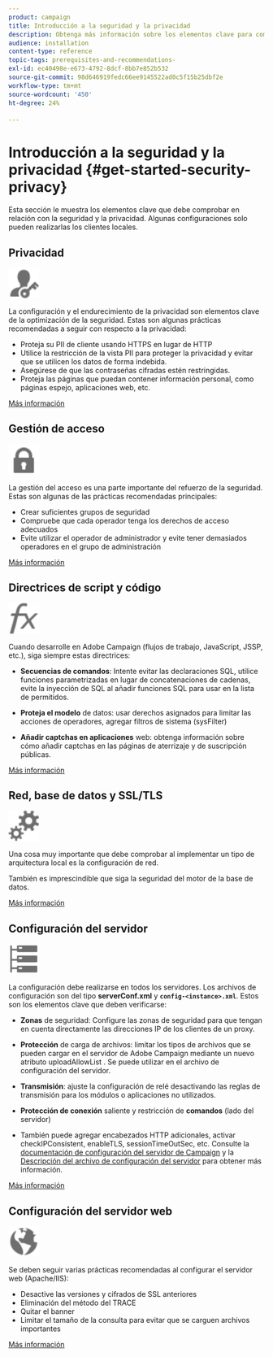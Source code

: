 ```yaml
---
product: campaign
title: Introducción a la seguridad y la privacidad
description: Obtenga más información sobre los elementos clave para comprobar la seguridad y la privacidad.
audience: installation
content-type: reference
topic-tags: prerequisites-and-recommendations-
exl-id: ec40498e-e673-4792-8dcf-8bb7e852b532
source-git-commit: 98d646919fedc66ee9145522ad0c5f15b25dbf2e
workflow-type: tm+mt
source-wordcount: '450'
ht-degree: 24%

---
```


# Introducción a la seguridad y la privacidad {#get-started-security-privacy}

Esta sección le muestra los elementos clave que debe comprobar en relación con la seguridad y la privacidad. Algunas configuraciones solo pueden realizarlas los clientes locales.

## Privacidad

<img src="assets/do-not-localize/icon_privacy.svg" width="60px">

La configuración y el endurecimiento de la privacidad son elementos clave de la optimización de la seguridad. Estas son algunas prácticas recomendadas a seguir con respecto a la privacidad:

* Proteja su PII de cliente usando HTTPS en lugar de HTTP
* Utilice la restricción de la vista PII para proteger la privacidad y evitar que se utilicen los datos de forma indebida.
* Asegúrese de que las contraseñas cifradas estén restringidas.
* Proteja las páginas que puedan contener información personal, como páginas espejo, aplicaciones web, etc.

[Más información](../../installation/using/privacy.md)

## Gestión de acceso

<img src="assets/do-not-localize/icon_access.svg" width="60px">

La gestión del acceso es una parte importante del refuerzo de la seguridad. Estas son algunas de las prácticas recomendadas principales:

* Crear suficientes grupos de seguridad
* Compruebe que cada operador tenga los derechos de acceso adecuados
* Evite utilizar el operador de administrador y evite tener demasiados operadores en el grupo de administración

[Más información](../../installation/using/access-management.md)

## Directrices de script y código

<img src="assets/do-not-localize/icon_scripting.svg" width="60px">

Cuando desarrolle en Adobe Campaign (flujos de trabajo, JavaScript, JSSP, etc.), siga siempre estas directrices:

* **Secuencias de comandos**: Intente evitar las declaraciones SQL, utilice funciones parametrizadas en lugar de concatenaciones de cadenas, evite la inyección de SQL al añadir funciones SQL para usar en la lista de permitidos.

* **Proteja el modelo** de datos: usar derechos asignados para limitar las acciones de operadores, agregar filtros de sistema (sysFilter)

* **Añadir captchas en aplicaciones** web: obtenga información sobre cómo añadir captchas en las páginas de aterrizaje y de suscripción públicas.

[Más información](../../installation/using/scripting-coding-guidelines.md)

## Red, base de datos y SSL/TLS

<img src="assets/do-not-localize/icon_network.svg" width="60px">

Una cosa muy importante que debe comprobar al implementar un tipo de arquitectura local es la configuración de red.

También es imprescindible que siga la seguridad del motor de la base de datos.

[Más información](../../installation/using/network-database.md)

## Configuración del servidor

<img src="assets/do-not-localize/icon_server.svg" width="60px">

La configuración debe realizarse en todos los servidores. Los archivos de configuración son del tipo **serverConf.xml** y **`config-<instance>.xml`**. Estos son los elementos clave que deben verificarse:

* **Zonas** de seguridad: Configure las zonas de seguridad para que tengan en cuenta directamente las direcciones IP de los clientes de un proxy.

* **Protección** de carga de archivos: limitar los tipos de archivos que se pueden cargar en el servidor de Adobe Campaign mediante un nuevo atributo uploadAllowList . Se puede utilizar en el archivo de configuración del servidor.

* **Transmisión**: ajuste la configuración de relé desactivando las reglas de transmisión para los módulos o aplicaciones no utilizados.

* **Protección de conexión** saliente y restricción de  **comandos**  (lado del servidor)

* También puede agregar encabezados HTTP adicionales, activar checkIPConsistent, enableTLS, sessionTimeOutSec, etc. Consulte la [documentación de configuración del servidor de Campaign](../../installation/using/configuring-campaign-server.md) y la [Descripción del archivo de configuración del servidor](../../installation/using/the-server-configuration-file.md) para obtener más información.

[Más información](../../installation/using/server-configuration.md)

## Configuración del servidor web

<img src="assets/do-not-localize/icon_web.svg" width="60px">

Se deben seguir varias prácticas recomendadas al configurar el servidor web (Apache/IIS):

* Desactive las versiones y cifrados de SSL anteriores
* Eliminación del método del TRACE
* Quitar el banner
* Limitar el tamaño de la consulta para evitar que se carguen archivos importantes

[Más información](../../installation/using/web-server-configuration.md)
